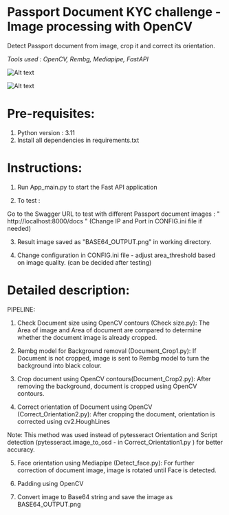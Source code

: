 # Passport Document KYC challenge - Image processing with OpenCV
Detect Passport document from image, crop it and correct its orientation.

*Tools used :  OpenCV, Rembg, Mediapipe, FastAPI*

![Alt text](Dataset/Test_image.png)

![Alt text](Result/BASE64_OUTPUT1.png)


# Pre-requisites:
1. Python version : 3.11
2. Install all dependencies in requirements.txt

# Instructions:

1. Run App_main.py to start the Fast API application

2. To test :

Go to the Swagger URL to test with different Passport document images : " http://localhost:8000/docs " (Change IP and Port in CONFIG.ini file if needed)


3. Result image saved as "BASE64_OUTPUT.png" in working directory.

4. Change configuration in CONFIG.ini file - adjust area_threshold based on image quality. (can be decided after testing)



# Detailed description: 


PIPELINE: 

1. Check Document size using OpenCV contours (Check size.py): The Area of image and Area of document are compared to determine whether the document image is already cropped.

2. Rembg model for Background removal (Document_Crop1.py): If Document is not cropped, image is sent to Rembg model to turn the background into black colour.

3. Crop document using OpenCV contours(Document_Crop2.py):  After removing the background, document is cropped using OpenCV contours.

4. Correct orientation of Document using OpenCV (Correct_Orientation2.py): After cropping the document, orientation is corrected using cv2.HoughLines

Note: This method was used instead of pytesseract Orientation and Script detection (pytesseract.image_to_osd - in Correct_Orientation1.py ) for better accuracy.

5. Face orientation using Mediapipe (Detect_face.py): For further correction of document image, image is rotated until Face is detected.

6. Padding using OpenCV

7. Convert image to Base64 string and save the image as BASE64_OUTPUT.png


    














